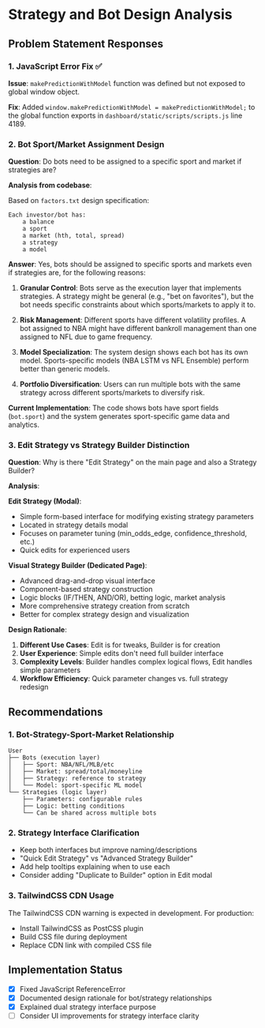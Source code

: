 # Strategy and Bot Design Analysis

## Problem Statement Responses

### 1. JavaScript Error Fix ✅
**Issue**: `makePredictionWithModel` function was defined but not exposed to global window object.

**Fix**: Added `window.makePredictionWithModel = makePredictionWithModel;` to the global function exports in `dashboard/static/scripts/scripts.js` line 4189.

### 2. Bot Sport/Market Assignment Design 

**Question**: Do bots need to be assigned to a specific sport and market if strategies are?

**Analysis from codebase**:

Based on `factors.txt` design specification:
```
Each investor/bot has:
    a balance
    a sport
    a market (hth, total, spread)
    a strategy
    a model
```

**Answer**: Yes, bots should be assigned to specific sports and markets even if strategies are, for the following reasons:

1. **Granular Control**: Bots serve as the execution layer that implements strategies. A strategy might be general (e.g., "bet on favorites"), but the bot needs specific constraints about which sports/markets to apply it to.

2. **Risk Management**: Different sports have different volatility profiles. A bot assigned to NBA might have different bankroll management than one assigned to NFL due to game frequency.

3. **Model Specialization**: The system design shows each bot has its own model. Sports-specific models (NBA LSTM vs NFL Ensemble) perform better than generic models.

4. **Portfolio Diversification**: Users can run multiple bots with the same strategy across different sports/markets to diversify risk.

**Current Implementation**: The code shows bots have sport fields (`bot.sport`) and the system generates sport-specific game data and analytics.

### 3. Edit Strategy vs Strategy Builder Distinction

**Question**: Why is there "Edit Strategy" on the main page and also a Strategy Builder?

**Analysis**:

**Edit Strategy (Modal)**:
- Simple form-based interface for modifying existing strategy parameters
- Located in strategy details modal
- Focuses on parameter tuning (min_odds_edge, confidence_threshold, etc.)
- Quick edits for experienced users

**Visual Strategy Builder (Dedicated Page)**:
- Advanced drag-and-drop visual interface
- Component-based strategy construction
- Logic blocks (IF/THEN, AND/OR), betting logic, market analysis
- More comprehensive strategy creation from scratch
- Better for complex strategy design and visualization

**Design Rationale**:
1. **Different Use Cases**: Edit is for tweaks, Builder is for creation
2. **User Experience**: Simple edits don't need full builder interface
3. **Complexity Levels**: Builder handles complex logical flows, Edit handles simple parameters
4. **Workflow Efficiency**: Quick parameter changes vs. full strategy redesign

## Recommendations

### 1. Bot-Strategy-Sport-Market Relationship
```
User
├── Bots (execution layer)
│   ├── Sport: NBA/NFL/MLB/etc
│   ├── Market: spread/total/moneyline
│   ├── Strategy: reference to strategy
│   └── Model: sport-specific ML model
└── Strategies (logic layer)
    ├── Parameters: configurable rules
    ├── Logic: betting conditions
    └── Can be shared across multiple bots
```

### 2. Strategy Interface Clarification
- Keep both interfaces but improve naming/descriptions
- "Quick Edit Strategy" vs "Advanced Strategy Builder"
- Add help tooltips explaining when to use each
- Consider adding "Duplicate to Builder" option in Edit modal

### 3. TailwindCSS CDN Usage
The TailwindCSS CDN warning is expected in development. For production:
- Install TailwindCSS as PostCSS plugin
- Build CSS file during deployment
- Replace CDN link with compiled CSS file

## Implementation Status
- [x] Fixed JavaScript ReferenceError
- [x] Documented design rationale for bot/strategy relationships
- [x] Explained dual strategy interface purpose
- [ ] Consider UI improvements for strategy interface clarity
